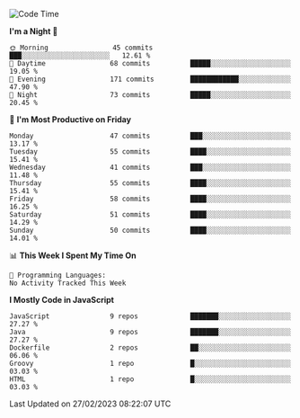 <!--START_SECTION:waka-->
![Code Time](http://img.shields.io/badge/Code%20Time-1%2C284%20hrs%2051%20mins-blue)

**I'm a Night 🦉** 

```text
🌞 Morning                45 commits          ███░░░░░░░░░░░░░░░░░░░░░░   12.61 % 
🌆 Daytime                68 commits          █████░░░░░░░░░░░░░░░░░░░░   19.05 % 
🌃 Evening                171 commits         ████████████░░░░░░░░░░░░░   47.90 % 
🌙 Night                  73 commits          █████░░░░░░░░░░░░░░░░░░░░   20.45 % 
```
📅 **I'm Most Productive on Friday** 

```text
Monday                   47 commits          ███░░░░░░░░░░░░░░░░░░░░░░   13.17 % 
Tuesday                  55 commits          ████░░░░░░░░░░░░░░░░░░░░░   15.41 % 
Wednesday                41 commits          ███░░░░░░░░░░░░░░░░░░░░░░   11.48 % 
Thursday                 55 commits          ████░░░░░░░░░░░░░░░░░░░░░   15.41 % 
Friday                   58 commits          ████░░░░░░░░░░░░░░░░░░░░░   16.25 % 
Saturday                 51 commits          ████░░░░░░░░░░░░░░░░░░░░░   14.29 % 
Sunday                   50 commits          ████░░░░░░░░░░░░░░░░░░░░░   14.01 % 
```


📊 **This Week I Spent My Time On** 

```text
💬 Programming Languages: 
No Activity Tracked This Week
```

**I Mostly Code in JavaScript** 

```text
JavaScript               9 repos             ███████░░░░░░░░░░░░░░░░░░   27.27 % 
Java                     9 repos             ███████░░░░░░░░░░░░░░░░░░   27.27 % 
Dockerfile               2 repos             ██░░░░░░░░░░░░░░░░░░░░░░░   06.06 % 
Groovy                   1 repo              █░░░░░░░░░░░░░░░░░░░░░░░░   03.03 % 
HTML                     1 repo              █░░░░░░░░░░░░░░░░░░░░░░░░   03.03 % 
```




 Last Updated on 27/02/2023 08:22:07 UTC
<!--END_SECTION:waka-->

